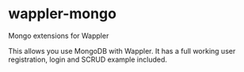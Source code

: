 # wappler-mongo
Mongo extensions for Wappler

This allows you use MongoDB with Wappler. It has a full working user registration, login and SCRUD example included. 
